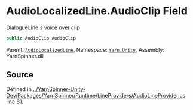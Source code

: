 # AudioLocalizedLine.AudioClip Field

DialogueLine's voice over clip


```csharp
public AudioClip AudioClip
```



<div class="class-metadata">

Parent: [`AudioLocalizedLine`](/api/csharp/yarn.unity/audiolocalizedline.md), Namespace: [`Yarn.Unity`](/api/csharp/yarn.unity/README.md), Assembly: YarnSpinner.dll
</div>

## Source
Defined in [../YarnSpinner-Unity-Dev/Packages/YarnSpinner/Runtime/LineProviders/AudioLineProvider.cs](https://github.com/YarnSpinnerTool/YarnSpinner-Unity//blob/develop/Runtime/LineProviders/AudioLineProvider.cs#L81), line 81.
